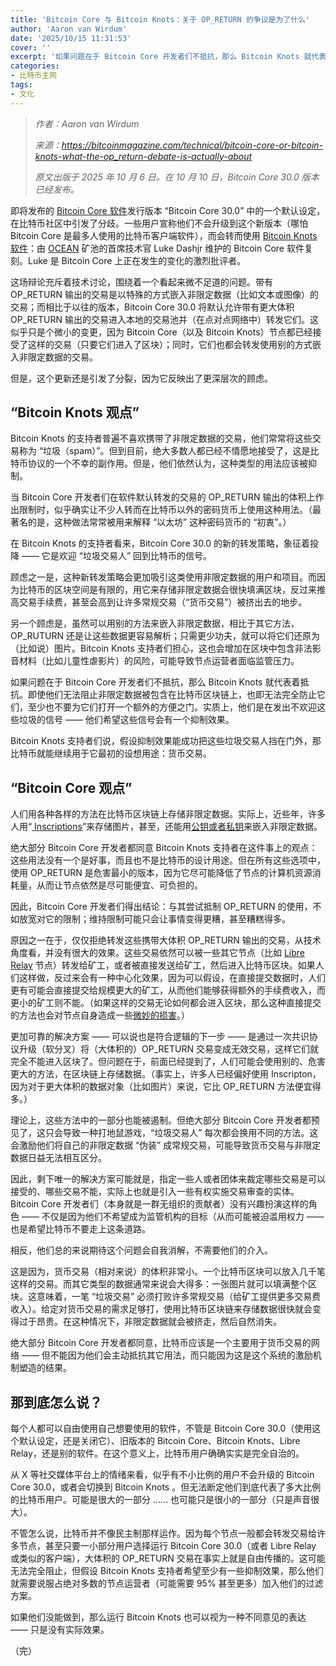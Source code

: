 ```yaml
---
title: 'Bitcoin Core 与 Bitcoin Knots：关于 OP_RETURN 的争议是为了什么'
author: 'Aaron van Wirdum'
date: '2025/10/15 11:31:53'
cover: ''
excerpt: '如果问题在于 Bitcoin Core 开发者们不抵抗，那么 Bitcoin Knots 就代表着抵抗'
categories:
- 比特币主网
tags:
- 文化
---
```



> *作者：Aaron van Wirdum*
>
> *来源：<https://bitcoinmagazine.com/technical/bitcoin-core-or-bitcoin-knots-what-the-op_return-debate-is-actually-about>*
>
> *原文出版于 2025 年 10 月 6 日。在 10 月 10 日，Bitcoin Core 30.0 版本已经发布。*

即将发布的 [Bitcoin Core 软件](https://bitcoincore.org/)发行版本 “Bitcoin Core 30.0” 中的一个默认设定，在比特币社区中引发了分歧。一些用户宣称他们不会升级到这个新版本（哪怕 Bitcoin Core 是最多人使用的比特币客户端软件），而会转而使用 [Bitcoin Knots 软件](https://bitcoinknots.org/)：由 [OCEAN](https://ocean.xyz/) 矿池的首席技术官 Luke Dashjr 维护的 Bitcoin Core 软件复刻。Luke 是 Bitcoin Core 上正在发生的变化的激烈批评者。

这场辩论充斥着技术讨论，围绕着一个看起来微不足道的问题。带有 OP_RETURN 输出的交易是以特殊的方式嵌入非限定数据（比如文本或图像）的交易；而相比于以往的版本，Bitcoin Core 30.0 将默认允许带有更大体积 OP_RETURN 输出的交易进入本地的交易池并（在点对点网络中）转发它们。这似乎只是个微小的变更，因为 Bitcoin Core（以及 Bitcoin Knots）节点都已经接受了这样的交易（只要它们进入了区块）；同时，它们也都会转发使用别的方式嵌入非限定数据的交易。

但是，这个更新还是引发了分裂，因为它反映出了更深层次的顾虑。

## “Bitcoin Knots 观点”

Bitcoin Knots 的支持者普遍不喜欢携带了非限定数据的交易，他们常常将这些交易称为 “垃圾（spam）”。但到目前，绝大多数人都已经不情愿地接受了，这是比特币协议的一个不幸的副作用。但是，他们依然认为，这种类型的用法应该被抑制。

当 Bitcoin Core 开发者们在软件默认转发的交易的 OP_RETURN 输出的体积上作出限制时，似乎确实让不少人转而在比特币以外的密码货币上使用这种用法。（最著名的是，这种做法常常被用来解释 “以太坊” 这种密码货币的 “初衷”。）

在 Bitcoin Knots 的支持者看来，Bitcoin Core 30.0 的新的转发策略，象征着投降 —— 它是欢迎 “垃圾交易人” 回到比特币的信号。

顾虑之一是，这种新转发策略会更加吸引这类使用非限定数据的用户和项目。而因为比特币的区块空间是有限的，用它来存储非限定数据会很快填满区块，反过来推高交易手续费，甚至会高到让许多常规交易（“货币交易”）被挤出去的地步。

另一个顾虑是，虽然可以用别的方法来嵌入非限定数据，相比于其它方法，OP_RUTURN 还是让这些数据更容易解析；只需更少功夫，就可以将它们还原为（比如说）图片。Bitcoin Knots 支持者们担心，这也会增加在区块中包含非法影音材料（比如儿童性虐影片）的风险，可能导致节点运营者面临监管压力。

如果问题在于 Bitcoin Core 开发者们不抵抗，那么 Bitcoin Knots 就代表着抵抗。即使他们无法阻止非限定数据被包含在比特币区块链上，也即无法完全防止它们，至少也不要为它们打开一个额外的方便之门。实质上，他们是在发出不欢迎这些垃圾的信号 —— 他们希望这些信号会有一个抑制效果。

Bitcoin Knots 支持者们说，假设抑制效果能成功把这些垃圾交易人挡在门外，那比特币就能继续用于它最初的设想用途：货币交易。

## “Bitcoin Core 观点”

人们用各种各样的方法在比特币区块链上存储非限定数据。实际上，近些年，许多人用“[ Inscriptions](https://ordiscan.com/)”来存储图片，甚至，还能用[公钥或者私钥](https://blog.bitmex.com/the-unstoppable-jpg-in-private-keys/)来嵌入非限定数据。

绝大部分 Bitcoin Core 开发者都同意 Bitcoin Knots 支持者在这件事上的观点：这些用法没有一个是好事，而且也不是比特币的设计用途。但在所有这些选项中，使用 OP_RETURN 是危害最小的版本，因为它尽可能降低了节点的计算机资源消耗量，从而让节点依然是尽可能便宜、可负担的。

因此，Bitcoin Core 开发者们得出结论：与其尝试抵制 OP_RETURN 的使用，不如放宽对它的限制；维持限制可能只会让事情变得更糟，甚至糟糕得多。

原因之一在于，仅仅拒绝转发这些携带大体积 OP_RETURN 输出的交易，从技术角度看，并没有很大的效果。这些交易依然可以被一些其它节点（比如 [Libre Relay](https://github.com/petertodd/bitcoin/tree/libre-relay-v30.0rc1) 节点）转发给矿工，或者被直接发送给矿工，然后进入比特币区块。如果人们这样做，反过来会有一种中心化效果，因为可以假设，在直接提交数据时，人们更有可能会直接提交给规模更大的矿工，从而他们能够获得额外的手续费收入，而更小的矿工则不能。（如果这样的交易无论如何都会进入区块，那么这种直接提交的方法也会对节点自身造成一些[微妙的损害](https://bitcoin.stackexchange.com/a/127903)。）

更加可靠的解决方案 —— 可以说也是符合逻辑的下一步 —— 是通过一次共识协议升级（软分叉）将（大体积的）OP_RETURN 交易变成无效交易，这样它们就完全不能进入区块了。但问题在于，前面已经提到了，人们可能会使用别的、危害更大的方法，在区块链上存储数据。（事实上，许多人已经偏好使用 Inscripton，因为对于更大体积的数据对象（比如图片）来说，它比 OP_RETURN 方法便宜得多。）

理论上，这些方法中的一部分也能被遏制。但绝大部分 Bitcoin Core 开发者都预见了，这只会导致一种打地鼠游戏，“垃圾交易人” 每次都会换用不同的方法。这会激励他们将自己的非限定数据 “伪装” 成常规交易，可能导致货币交易与非限定数据日益无法相互区分。

因此，剩下唯一的解决方案可能就是，指定一些人或者团体来裁定哪些交易是可以接受的、哪些交易不能，实际上也就是引入一些有权实施交易审查的实体。Bitcoin Core 开发者们（本身就是一群无组织的贡献者）没有兴趣扮演这样的角色 —— 不仅是因为他们不希望成为监管机构的目标（从而可能被迫滥用权力 —— 也是希望比特币不要走上这条道路。

相反，他们总的来说期待这个问题会自我消解，不需要他们的介入。

这是因为，货币交易（相对来说）的体积非常小。一个比特币区块可以放入几千笔这样的交易。而其它类型的数据通常来说会大得多：一张图片就可以填满整个区块。这意味着，一笔 “垃圾交易” 必须打败许多常规交易（给矿工提供更多交易费收入）。给定对货币交易的需求足够打，使用比特币区块链来存储数据很快就会变得过于昂贵。在这种情况下，非限定数据就会被挤走，然后自然消失。

绝大部分 Bitcoin Core 开发者都同意，比特币应该是一个主要用于货币交易的网络 —— 但不能因为他们会主动抵抗其它用法，而只能因为这是这个系统的激励机制塑造的结果。

## 那到底怎么说？

每个人都可以自由使用自己想要使用的软件，不管是 Bitcoin Core 30.0（使用这个默认设定，还是关闭它）、旧版本的 Bitcoin Core、Bitcoin Knots、Libre Relay，还是别的软件。在这个意义上，比特币用户确确实实是完全自治的。

从 X 等社交媒体平台上的情绪来看，似乎有不小比例的用户不会升级的 Bitcoin Core 30.0，或者会切换到 Bitcoin Knots 。但无法断定他们到底代表了多大比例的比特币用户。可能是很大的一部分 …… 也可能只是很小的一部分（只是声音很大）。

不管怎么说，比特币并不像民主制那样运作。因为每个节点一般都会转发交易给许多节点，甚至只要一小部分用户选择运行 Bitcoin Core 30.0（或者 Libre Relay 或类似的客户端），大体积的 OP_RETURN 交易在事实上就是自由传播的。这可能无法完全阻止，但假设 Bitcoin Knots 支持者希望至少有一些抑制效果，那么他们就需要说服占绝对多数的节点运营者（可能需要 95% 甚至更多）加入他们的过滤方案。

如果他们没能做到，那么运行 Bitcoin Knots 也可以视为一种不同意见的表达 —— 只是没有实际效果。

（完）